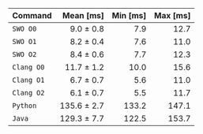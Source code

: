 | Command | Mean [ms] | Min [ms] | Max [ms] |
|:---|---:|---:|---:|
| `SWO O0` | 9.0 ± 0.8 | 7.9 | 12.7 |
| `SWO O1` | 8.2 ± 0.4 | 7.6 | 11.0 |
| `SWO O2` | 8.4 ± 0.6 | 7.7 | 12.3 |
| `Clang O0` | 11.7 ± 1.2 | 10.0 | 15.6 |
| `Clang O1` | 6.7 ± 0.7 | 5.6 | 11.0 |
| `Clang O2` | 6.1 ± 0.7 | 5.5 | 11.7 |
| `Python` | 135.6 ± 2.7 | 133.2 | 147.1 |
| `Java` | 129.3 ± 7.7 | 122.5 | 153.7 |
